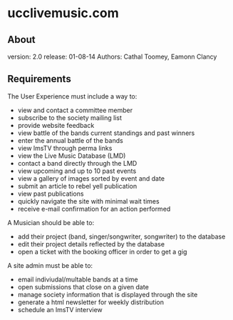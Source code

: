 ucclivemusic.com
============
About
------------
version: 2.0
release: 01-08-14
Authors: Cathal Toomey, Eamonn Clancy

Requirements
------------
The User Experience must include a way to:
- view and contact a committee member
- subscribe to the society mailing list
- provide website feedback
- view battle of the bands current standings and past winners
- enter the annual battle of the bands
- view lmsTV through perma links
- view the Live Music Database (LMD)
- contact a band directly through the LMD
- view upcoming and up to 10 past events
- view a gallery of images sorted by event and date
- submit an article to rebel yell publication
- view past publications
- quickly navigate the site with minimal wait times
- receive e-mail confirmation for an action performed

A Musician should be able to:
- add their project (band, singer/songwriter, songwriter) to the database
- edit their project details reflected by the database
- open a ticket with the booking officer in order to get a gig

A site admin must be able to:
- email indiviudal/multable bands at a time
- open submissions that close on a given date
- manage society information that is displayed through the site
- generate a html newsletter for weekly distribution
- schedule an lmsTV interview